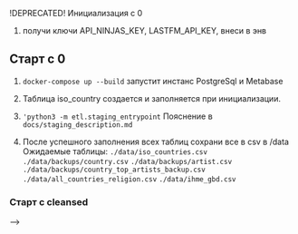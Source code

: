 !DEPRECATED!
Инициализация c 0

1. получи ключи API_NINJAS_KEY, LASTFM_API_KEY, внеси в энв

## Старт c 0
1. `docker-compose up --build` запустит инстанс PostgreSql и Metabase

2. Таблица iso_country создается и заполняется при инициализации.

3. `'python3 -m etl.staging_entrypoint`
   Пояснение в `docs/staging_description.md`

4. После успешного заполнения всех таблиц сохрани все в csv в /data
   Ожидаемые таблицы:
    `./data/iso_countries.csv`
    `./data/backups/country.csv`
    `./data/backups/artist.csv`
    `./data/backups/country_top_artists_backup.csv`
    `./data/all_countries_religion.csv`
    `./data/ihme_gbd.csv`

### Старт с cleansed

<!-- `python3 -m etl.cleansed.cleansed_country_decomp.py` 
разбивает country по тематикам

`python3 -m etl.cleansed.build_artist_tag_lastfm`
Сопоставляю исполнителя с жанрами, делю строку тегов на отдельные жанры

`python3 -m etl.cleansed.load_tag_info_lastfm.py`
Загружаю подробную инфу про жанры --> -->
